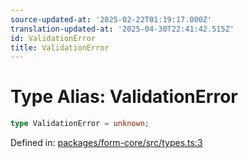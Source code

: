 ```yaml
---
source-updated-at: '2025-02-22T01:19:17.000Z'
translation-updated-at: '2025-04-30T22:41:42.515Z'
id: ValidationError
title: ValidationError
---
```


<!-- DO NOT EDIT: this page is autogenerated from the type comments -->

# Type Alias: ValidationError

```ts
type ValidationError = unknown;
```

Defined in: [packages/form-core/src/types.ts:3](https://github.com/TanStack/form/blob/main/packages/form-core/src/types.ts#L3)
